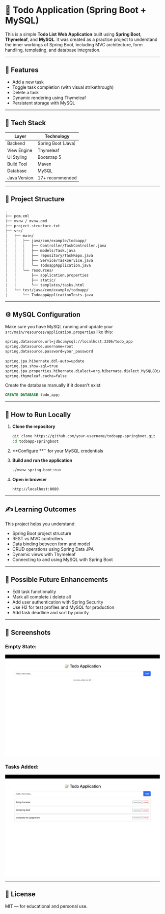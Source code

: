 # 📝 Todo Application (Spring Boot + MySQL)

This is a simple **Todo List Web Application** built using **Spring Boot**, **Thymeleaf**, and **MySQL**.
It was created as a practice project to understand the inner workings of Spring Boot, including MVC architecture, form handling, templating, and database integration.

---

## 🚀 Features

* Add a new task
* Toggle task completion (with visual strikethrough)
* Delete a task
* Dynamic rendering using Thymeleaf
* Persistent storage with MySQL

---

## 💠 Tech Stack

| Layer        | Technology         |
| ------------ | ------------------ |
| Backend      | Spring Boot (Java) |
| View Engine  | Thymeleaf          |
| UI Styling   | Bootstrap 5        |
| Build Tool   | Maven              |
| Database     | MySQL              |
| Java Version | 17+ recommended    |

---

## 📁 Project Structure

```
.
├── pom.xml
├── mvnw / mvnw.cmd
├── project-structure.txt
├── src/
│   ├── main/
│   │   ├── java/com/example/todoapp/
│   │   │   ├── Controller/TaskController.java
│   │   │   ├── models/Task.java
│   │   │   ├── repository/TaskRepo.java
│   │   │   ├── Service/TaskService.java
│   │   │   └── TodoappApplication.java
│   │   └── resources/
│   │       ├── application.properties
│   │       ├── static/
│   │       └── templates/tasks.html
│   └── test/java/com/example/todoapp/
│       └── TodoappApplicationTests.java

```

---

## ⚙️ MySQL Configuration

Make sure you have MySQL running and update your `src/main/resources/application.properties` like this:

```properties
spring.datasource.url=jdbc:mysql://localhost:3306/todo_app
spring.datasource.username=root
spring.datasource.password=your_password

spring.jpa.hibernate.ddl-auto=update
spring.jpa.show-sql=true
spring.jpa.properties.hibernate.dialect=org.hibernate.dialect.MySQL8Dialect
spring.thymeleaf.cache=false
```

Create the database manually if it doesn't exist:

```sql
CREATE DATABASE todo_app;
```

---

## 🧪 How to Run Locally

1. **Clone the repository**

   ```bash
   git clone https://github.com/your-username/todoapp-springboot.git
   cd todoapp-springboot
   ```

2. \*\*Configure \*\*\`\` for your MySQL credentials

3. **Build and run the application**

   ```bash
   ./mvnw spring-boot:run
   ```

4. **Open in browser**

   ```
   http://localhost:8080
   ```

---

## ✍️ Learning Outcomes

This project helps you understand:

* Spring Boot project structure
* REST vs MVC controllers
* Data binding between form and model
* CRUD operations using Spring Data JPA
* Dynamic views with Thymeleaf
* Connecting to and using MySQL with Spring Boot

---

## 📌 Possible Future Enhancements

* Edit task functionality
* Mark all complete / delete all
* Add user authentication with Spring Security
* Use H2 for test profiles and MySQL for production
* Add task deadline and sort by priority

---

## 📸 Screenshots

### Empty State:

<img src="screenshots/screenshot-empty.png" alt="Empty Todo App Screenshot" width="700"/>

### Tasks Added:

<img src="screenshots/screenshot-filled.png" alt="Todo App With Tasks" width="700"/>

---

## 🤝 License

MIT — for educational and personal use.
